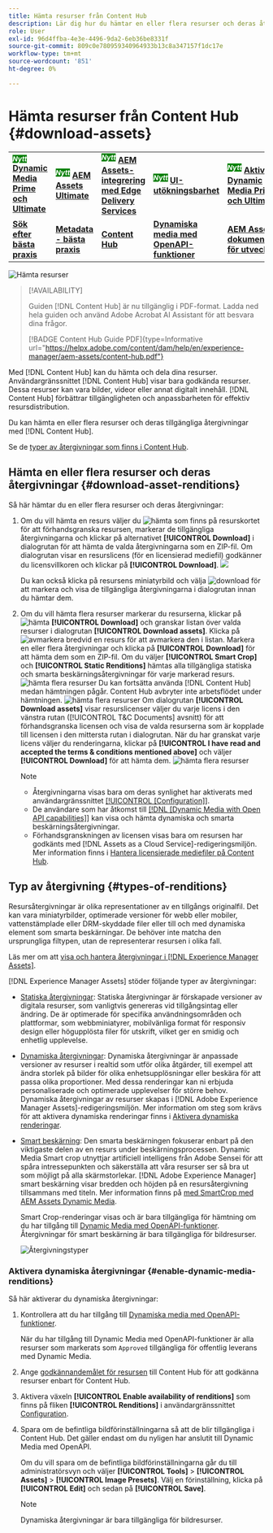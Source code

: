 ```yaml
---
title: Hämta resurser från Content Hub
description: Lär dig hur du hämtar en eller flera resurser och deras återgivningar från Content Hub-portalen.
role: User
exl-id: 96d4ffba-4e3e-4496-9da2-6eb36be8331f
source-git-commit: 809c0e780959340964933b13c8a347157f1dc17e
workflow-type: tm+mt
source-wordcount: '851'
ht-degree: 0%

---
```


# Hämta resurser från Content Hub {#download-assets}

<table>
    <tr>
        <td>
            <sup style= "background-color:#008000; color:#FFFFFF; font-weight:bold"><i>Nytt</i></sup> <a href="/help/assets/dynamic-media/dm-prime-ultimate.md"><b>Dynamic Media Prime och Ultimate</b></a>
        </td>
        <td>
            <sup style= "background-color:#008000; color:#FFFFFF; font-weight:bold"><i>Nytt</i></sup> <a href="/help/assets/assets-ultimate-overview.md"><b>AEM Assets Ultimate</b></a>
        </td>
        <td>
            <sup style= "background-color:#008000; color:#FFFFFF; font-weight:bold"><i>Nytt</i></sup> <a href="/help/assets/integrate-aem-assets-edge-delivery-services.md"><b>AEM Assets-integrering med Edge Delivery Services</b></a>
        </td>
        <td>
            <sup style= "background-color:#008000; color:#FFFFFF; font-weight:bold"><i>Nytt</i></sup> <a href="/help/assets/aem-assets-view-ui-extensibility.md"><b>UI-utökningsbarhet</b></a>
        </td>
          <td>
            <sup style= "background-color:#008000; color:#FFFFFF; font-weight:bold"><i>Nytt</i></sup> <a href="/help/assets/dynamic-media/enable-dynamic-media-prime-and-ultimate.md"><b>Aktivera Dynamic Media Prime och Ultimate</b></a>
        </td>
    </tr>
    <tr>
        <td>
            <a href="/help/assets/search-best-practices.md"><b>Sök efter bästa praxis</b></a>
        </td>
        <td>
            <a href="/help/assets/metadata-best-practices.md"><b>Metadata - bästa praxis</b></a>
        </td>
        <td>
            <a href="/help/assets/product-overview.md"><b>Content Hub</b></a>
        </td>
        <td>
            <a href="/help/assets/dynamic-media-open-apis-overview.md"><b>Dynamiska media med OpenAPI-funktioner</b></a>
        </td>
        <td>
            <a href="https://developer.adobe.com/experience-cloud/experience-manager-apis/"><b>AEM Assets-dokumentation för utvecklare</b></a>
        </td>
    </tr>
</table>

<!-- ![Download assets](assets/download-asset.jpg) -->
![Hämta resurser](assets/download-asset-genstudio.jpeg)

>[!AVAILABILITY]
>
> Guiden [!DNL Content Hub] är nu tillgänglig i PDF-format. Ladda ned hela guiden och använd Adobe Acrobat AI Assistant för att besvara dina frågor.
>
>[!BADGE Content Hub Guide PDF]{type=Informative url="https://helpx.adobe.com/content/dam/help/en/experience-manager/aem-assets/content-hub.pdf"}

Med [!DNL Content Hub] kan du hämta och dela dina resurser. Användargränssnittet [!DNL Content Hub] visar bara godkända resurser. Dessa resurser kan vara bilder, videor eller annat digitalt innehåll. [!DNL Content Hub] förbättrar tillgängligheten och anpassbarheten för effektiv resursdistribution.

Du kan hämta en eller flera resurser och deras tillgängliga återgivningar med [!DNL Content Hub].

Se de [typer av återgivningar som finns i Content Hub](#types-of-renditions).

## Hämta en eller flera resurser och deras återgivningar {#download-asset-renditions}

Så här hämtar du en eller flera resurser och deras återgivningar:

1. Om du vill hämta en resurs väljer du ![hämta](/help/assets/assets/download-icon.svg) som finns på resurskortet för att förhandsgranska resursen, markerar de tillgängliga återgivningarna och klickar på alternativet **[!UICONTROL Download]** i dialogrutan för att hämta de valda återgivningarna som en ZIP-fil. Om dialogrutan visar en resurslicens (för en licensierad mediefil) godkänner du licensvillkoren och klickar på **[!UICONTROL Download]**.
   ![](/help/assets/assets/download-an-asset-CH-from-asset-card.png)

   Du kan också klicka på resursens miniatyrbild och välja ![download](/help/assets/assets/download-icon.svg) för att markera och visa de tillgängliga återgivningarna i dialogrutan innan du hämtar dem.

1. Om du vill hämta flera resurser markerar du resurserna, klickar på ![hämta](/help/assets/assets/download-icon.svg) **[!UICONTROL Download]** och granskar listan över valda resurser i dialogrutan **[!UICONTROL Download assets]**. Klicka på ![avmarkera](/help/assets/assets/Close.svg) bredvid en resurs för att avmarkera den i listan. Markera en eller flera återgivningar och klicka på **[!UICONTROL Download]** för att hämta dem som en ZIP-fil. Om du väljer **[!UICONTROL Smart Crop]** och **[!UICONTROL Static Renditions]** hämtas alla tillgängliga statiska och smarta beskärningsåtergivningar för varje markerad resurs.
   ![hämta flera resurser](/help/assets/assets/download-multiple-assets-CH.png)
Du kan fortsätta använda [!DNL Content Hub] medan hämtningen pågår. Content Hub avbryter inte arbetsflödet under hämtningen.
   ![hämta flera resurser](/help/assets/assets/download-assets-notification-ch.png)
Om dialogrutan **[!UICONTROL Download assets]** visar resurslicenser väljer du varje licens i den vänstra rutan ([!UICONTROL T&C Documents] avsnitt) för att förhandsgranska licensen och visa de valda resurserna som är kopplade till licensen i den mittersta rutan i dialogrutan. När du har granskat varje licens väljer du renderingarna, klickar på **[!UICONTROL I have read and accepted the terms & conditions mentioned above]** och väljer **[!UICONTROL Download]** för att hämta dem.
   ![hämta flera resurser](/help/assets/assets/download-multiple-licensed-assets-CH.png)

   >[!NOTE]
   >
   >* Återgivningarna visas bara om deras synlighet har aktiverats med användargränssnittet [[!UICONTROL [Configuration]]](/help/assets/configure-content-hub-ui-options.md#renditions-content-hub).
   >* De användare som har åtkomst till [[!DNL [Dynamic Media with Open API capabilities]]](/help/assets/dynamic-media-open-apis-overview.md) kan visa och hämta dynamiska och smarta beskärningsåtergivningar.
   >* Förhandsgranskningen av licensen visas bara om resursen har godkänts med [!DNL Assets as a Cloud Service]-redigeringsmiljön. Mer information finns i [Hantera licensierade mediefiler på Content Hub](/help/assets/manage-licensed-assets-on-content-hub.md).

<!--

## Download an asset and its renditions {#download-asset-renditions} 

To download an asset and its renditions, execute the following steps: 

1. Click the asset to view its properties.

1. Click ![download](/help/assets/assets/download-icon.svg) to see the list of available asset renditions in the **[!UICONTROL Download]** panel.

   >[!NOTE]
   >
   >* The renditions display only if their visibility is enabled using the [Configuration](/help/assets/configure-content-hub-ui-options.md#renditions-content-hub) User Interface.
   >* You can download all [static, dynamic, and smart crop renditions](#types-of-renditions) while downloading an asset.

1. Select one or more renditions and click **[!UICONTROL Download]** to download the selected renditions as a zip file. 
While downloading a licensed asset, select **[!UICONTROL I have read and accepted the terms & conditions mentioned above]** before clicking **[!UICONTROL Download]**. You can also click **[!UICONTROL terms & conditions]** to view the asset license. The preview of the license displays only if the asset is approved using Assets as a Cloud Service authoring environment. For more information, see [Manage licensed assets on Content Hub](/help/assets/manage-licensed-assets-on-content-hub.md).

   ![Download single asset renditions](/help/assets/assets/download-single-asset-renditions.png)


If you are downloading a licensed asset, select **[!UICONTROL I have read and accepted the terms & conditions mentioned above]** and then click **[!UICONTROL Download]**. You can also click **[!UICONTROL terms & conditions]** to view the asset license. The preview of the license displays only if the asset is approved using Assets as a Cloud Service authoring environment. For more information, see [Manage licensed assets on Content Hub](/help/assets/manage-licensed-assets-on-content-hub.md).

>[!NOTE]
>
> The users with access to [Dynamic Media with Open API capabilities](/help/assets/dynamic-media-open-apis-overview.md) can view and download dynamic and smart crop renditions.

## Download multiple assets and their renditions {#download-multiple-assets-renditions} 

To download multiple assets and their renditions, execute the following steps: 

1. Select the assets and click ![download](/help/assets/assets/download-icon.svg) **[!UICONTROL Download]**. The [!UICONTROL Download assets] screen displays listing all the selected assets. 
1. Click **[!UICONTROL Download]** to select from the various download options to begin download:

    * **Download [!UICONTROL Originals]**: Select this option to download the selected assets in the original form.
    * **Download [!UICONTROL Static Renditions only]**: Select this option to download all available static renditions of assets except the original assets.
    * **Download [!UICONTROL Originals & Static Renditions]**: Select this option to download both original and static renditions of the selected assets. 

      ![Download multiple renditions](/help/assets/assets/download-multiple-renditions.png)

      >[!NOTE]
      >
      >* The renditions display only if their visibility is enabled using the [Configuration](/help/assets/configure-content-hub-ui-options.md#renditions-content-hub) User Interface.
      >* You can only download [static renditions](#types-of-renditions) while downloading multiple assets.

    If any of the selected asset is a licensed asset, click the license of the asset in left pane to see its preview, which enables you to select **[!UICONTROL I have read and accepted the terms & conditions mentioned above]** and then click **[!UICONTROL Download]**. The preview of the license displays only if the asset is approved using Assets as a Cloud Service authoring environment. For more information, see [Manage licensed assets on Content Hub](/help/assets/manage-licensed-assets-on-content-hub.md).

    <!--![download-multiple-license](/help/assets/assets/download-multiple-license.png)-->

<!--1. On the Content Hub homepage, select the asset and click **Download**. The **Download assets** dialog box displays a license or list of licenses associated with the selected assets in the left pane. 
1. Click a license in the left pane to see its PDF in the middle pane and the associated assets with it in the right pane. The license PDF preview is displayed only if the license is approved in your Assets as a Cloud Service environment. [Approve the license PDFs](/help/assets/approve-assets-content-hub.md) of the selected assets to see their previews.
1. Optional: Click ![remove-icon](/help/assets/assets/remove-icon.svg) to remove a license from the dialog box.
1. Select **I have read and accept all the terms and conditions mentioned above.** 
1. Click **Download** to download the selected assets.-->

<!---This dialog box displays the list of licenses associated with the selected assets in the left pane. Select a license to preview its terms and conditions (in pdf format) in the middle pane and the preview of the associated assets to the license in the right. Reviewed licenses are highlighted in light blue.


The dialog box that displays depends on whether the download list includes expired assets or only non-expired assets. <br/>
**Download expired assets dialog box:** This dialog box displays the expired assets' preview along with their expiry date in the left pane. The expired assets' count out of total selected displays in the right pane. Click **Proceed with all assets** to download expired assets with other assets (if present). The Download assets dialog box displays. See the [Download assets dialog box](#Download-asset-dialog-box) to proceed further.
    
    >[!NOTE]
    >
    >[Enable the download option for expired assets](/help/assets/configure-content-hub-ui-options.md#expired-assets-content-hub) to download them. Only expired assets that have enabled downloading are available for download.

   <a id="Download-asset-dialog-box"></a> **Download assets dialog box:** This dialog box displays the list of licenses associated with the selected assets in the left pane. Select a license to preview its terms and conditions (in pdf format) in the middle pane and the associated assets' preview and their count in the right pane. Reviewed licenses are highlighted in light blue.

    >[!NOTE]
    >
    > The **Download Asset dialog box** previews licensing terms and conditions only for approved licenses. [Approve the assets' licenses](/help/assets/approve-assets-content-hub.md) before downloading them to preview their licensing terms in the **Download Asset dialog box**.

1. Click  ![remove-icon](/help/assets/assets/remove-icon.svg) to remove a license from the download dialog box. 

1. Accept the terms and conditions and then click **Download** to download assets associated with the available licenses in the left pane.-->
<!--![download-multiple-license](/help/assets/assets/download-multiple-license.png)-->

<!---
### Download non-licensed Assets {#download-non-licensed-assets}

 To download non-licensed assets, select the assets and click ![download](/help/assets/assets/download-icon.svg) from the top rail.-->

## Typ av återgivning {#types-of-renditions}

Resursåtergivningar är olika representationer av en tillgångs originalfil. Det kan vara miniatyrbilder, optimerade versioner för webb eller mobiler, vattenstämplade eller DRM-skyddade filer eller till och med dynamiska element som smarta beskärningar. De behöver inte matcha den ursprungliga filtypen, utan de representerar resursen i olika fall.

Läs mer om att [visa och hantera återgivningar i [!DNL Experience Manager Assets]](/help/assets/renditions.md).

[!DNL Experience Manager Assets] stöder följande typer av återgivningar:

* [Statiska återgivningar](/help/assets/renditions.md#static-renditions): Statiska återgivningar är förskapade versioner av digitala resurser, som vanligtvis genereras vid tillgångsintag eller ändring. De är optimerade för specifika användningsområden och plattformar, som webbminiatyrer, mobilvänliga format för responsiv design eller högupplösta filer för utskrift, vilket ger en smidig och enhetlig upplevelse.

* [Dynamiska återgivningar](/help/assets/renditions.md#dynamic-renditions): Dynamiska återgivningar är anpassade versioner av resurser i realtid som utför olika åtgärder, till exempel att ändra storlek på bilder för olika enhetsupplösningar eller beskära för att passa olika proportioner. Med dessa renderingar kan ni erbjuda personaliserade och optimerade upplevelser för större behov. Dynamiska återgivningar av resurser skapas i [!DNL Adobe Experience Manager Assets]-redigeringsmiljön. Mer information om steg som krävs för att aktivera dynamiska renderingar finns i [Aktivera dynamiska renderingar](#enable-dynamic-media-renditions).

* [Smart beskärning](/help/assets/dynamic-media/image-profiles.md#creating-image-profiles): Den smarta beskärningen fokuserar enbart på den viktigaste delen av en resurs under beskärningsprocessen. Dynamic Media Smart crop utnyttjar artificiell intelligens från Adobe Sensei för att spåra intressepunkten och säkerställa att våra resurser ser så bra ut som möjligt på alla skärmstorlekar. [!DNL Adobe Experience Manager] smart beskärning visar bredden och höjden på en resursåtergivning tillsammans med titeln. Mer information finns på [med SmartCrop med AEM Assets Dynamic Media](https://experienceleague.adobe.com/sv/docs/experience-manager-learn/assets/dynamic-media/images/smart-crop-feature-video-use).

  Smart Crop-renderingar visas och är bara tillgängliga för hämtning om du har tillgång till [Dynamic Media med OpenAPI-funktioner](/help/assets/dynamic-media-open-apis-overview.md). Återgivningar för smart beskärning är bara tillgängliga för bildresurser.

  ![Återgivningstyper](/help/assets/assets/renditions-types.png)

### Aktivera dynamiska återgivningar {#enable-dynamic-media-renditions}

Så här aktiverar du dynamiska återgivningar:

1. Kontrollera att du har tillgång till [Dynamiska media med OpenAPI-funktioner](/help/assets/dynamic-media-open-apis-overview.md).

   När du har tillgång till Dynamic Media med OpenAPI-funktioner är alla resurser som markerats som `Approved` tillgängliga för offentlig leverans med Dynamic Media.

1. Ange [godkännandemålet för resursen](/help/assets/approve-assets-content-hub.md#set-approval-target) till Content Hub för att godkänna resurser enbart för Content Hub.

1. Aktivera växeln **[!UICONTROL Enable availability of renditions]** som finns på fliken **[!UICONTROL Renditions]** i användargränssnittet [Configuration](/help/assets/configure-content-hub-ui-options.md#access-configuration-options-content-hub).

1. Spara om de befintliga bildförinställningarna så att de blir tillgängliga i Content Hub. Det gäller endast om du nyligen har anslutit till Dynamic Media med OpenAPI.

   Om du vill spara om de befintliga bildförinställningarna går du till administratörsvyn och väljer **[!UICONTROL Tools]** > **[!UICONTROL Assets]** > **[!UICONTROL Image Presets]**. Välj en förinställning, klicka på **[!UICONTROL Edit]** och sedan på **[!UICONTROL Save]**.



   >[!NOTE]
   > 
   > Dynamiska återgivningar är bara tillgängliga för bildresurser.



